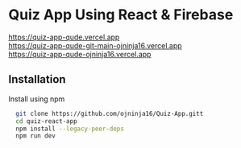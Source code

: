 
# Quiz App Using React & Firebase 
https://quiz-app-qude.vercel.app <br>
https://quiz-app-qude-git-main-ojninja16.vercel.app <br>
https://quiz-app-qude-ojninja16.vercel.app<br>

## Installation

Install using npm

```bash
  git clone https://github.com/ojninja16/Quiz-App.gitt
  cd quiz-react-app
  npm install --legacy-peer-deps
  npm run dev
```

